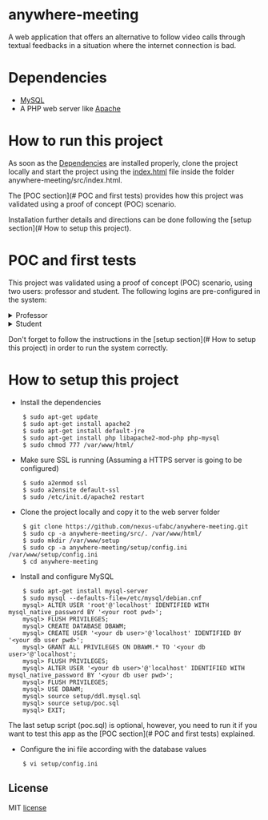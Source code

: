 # anywhere-meeting

A web application that offers an alternative to follow video calls through textual feedbacks in a situation where the internet connection is bad.

# Dependencies

- [MySQL](https://www.mysql.com/)
- A PHP web server like [Apache](https://httpd.apache.org/)

# How to run this project

As soon as the [Dependencies](#Dependencies) are installed properly, clone the project locally and start the project using the [index.html](https://github.com/nexus-ufabc/anywhere-meeting/blob/main/src/index.html) file inside the folder anywhere-meeting/src/index.html.

The [POC section](# POC and first tests) provides how this project was validated using a proof of concept (POC) scenario.

Installation further details and directions can be done following the [setup section](# How to setup this project).

# POC and first tests

This project was validated using a proof of concept (POC) scenario, using two users: professor and student. The following logins are pre-configured in the system:

<details>
    <summary>Professor</summary>
    <p>User: professorpaulo</p>
    <p>Password: 1234</p>
</details>

<details>
    <summary>Student</summary>
    <p>User: alunopedro</p>
    <p>Password: 5678</p>
</details>

Don't forget to follow the instructions in the [setup section](# How to setup this project) in order to run the system correctly.

# How to setup this project

- Install the dependencies

```console
    $ sudo apt-get update
    $ sudo apt-get install apache2
    $ sudo apt-get install default-jre
    $ sudo apt-get install php libapache2-mod-php php-mysql
    $ sudo chmod 777 /var/www/html/
```

- Make sure SSL is running (Assuming a HTTPS server is going to be configured)

```console
    $ sudo a2enmod ssl
    $ sudo a2ensite default-ssl
    $ sudo /etc/init.d/apache2 restart
```

- Clone the project locally and copy it to the web server folder

```console
    $ git clone https://github.com/nexus-ufabc/anywhere-meeting.git
    $ sudo cp -a anywhere-meeting/src/. /var/www/html/
    $ sudo mkdir /var/www/setup
    $ sudo cp -a anywhere-meeting/setup/config.ini /var/www/setup/config.ini
    $ cd anywhere-meeting
```

- Install and configure MySQL

```console
    $ sudo apt-get install mysql-server
    $ sudo mysql --defaults-file=/etc/mysql/debian.cnf
    mysql> ALTER USER 'root'@'localhost' IDENTIFIED WITH mysql_native_password BY '<your root pwd>';
    mysql> FLUSH PRIVILEGES;
    mysql> CREATE DATABASE DBAWM;
    mysql> CREATE USER '<your db user>'@'localhost' IDENTIFIED BY '<your db user pwd>';
    mysql> GRANT ALL PRIVILEGES ON DBAWM.* TO '<your db user>'@'localhost';
    mysql> FLUSH PRIVILEGES;
    mysql> ALTER USER '<your db user>'@'localhost' IDENTIFIED WITH mysql_native_password BY '<your db user pwd>';
    mysql> FLUSH PRIVILEGES;
    mysql> USE DBAWM;
    mysql> source setup/ddl.mysql.sql
    mysql> source setup/poc.sql
    mysql> EXIT;
```

The last setup script (poc.sql) is optional, however, you need to run it if you want to test this app as the [POC section](# POC and first tests) explained.

- Configure the ini file according with the database values

```console
    $ vi setup/config.ini
```

## License

MIT [license](https://github.com/nexus-ufabc/anywhere-meeting/blob/main/LICENSE)
